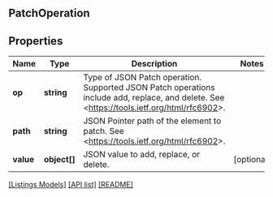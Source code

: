 ## PatchOperation

## Properties

Name | Type | Description | Notes
------------ | ------------- | ------------- | -------------
**op** | **string** | Type of JSON Patch operation. Supported JSON Patch operations include add, replace, and delete. See &lt;https://tools.ietf.org/html/rfc6902&gt;. |
**path** | **string** | JSON Pointer path of the element to patch. See &lt;https://tools.ietf.org/html/rfc6902&gt;. |
**value** | **object[]** | JSON value to add, replace, or delete. | [optional]

[[Listings Models]](../) [[API list]](../../Api) [[README]](../../../README.md)
